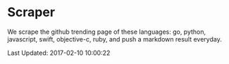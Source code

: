 # Scraper

We scrape the github trending page of these languages: go, python, javascript, swift, objective-c, ruby, and push a markdown result everyday.

Last Updated: 2017-02-10 10:00:22